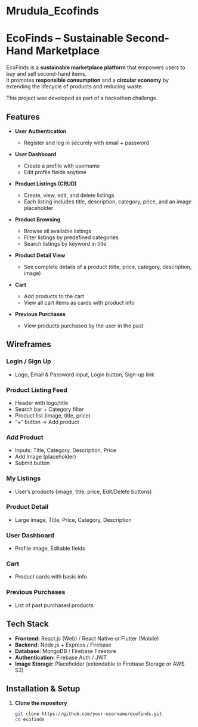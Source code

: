 # Mrudula_Ecofinds

# EcoFinds – Sustainable Second-Hand Marketplace  

EcoFinds is a **sustainable marketplace platform** that empowers users to buy and sell second-hand items.  
It promotes **responsible consumption** and a **circular economy** by extending the lifecycle of products and reducing waste.  

This project was developed as part of a hackathon challenge.  



## Features  

- **User Authentication**  
  - Register and log in securely with email + password  

- **User Dashboard**  
  - Create a profile with username  
  - Edit profile fields anytime  

- **Product Listings (CRUD)**  
  - Create, view, edit, and delete listings  
  - Each listing includes title, description, category, price, and an image placeholder  

- **Product Browsing**  
  - Browse all available listings  
  - Filter listings by predefined categories  
  - Search listings by keyword in title  

- **Product Detail View**  
  - See complete details of a product (title, price, category, description, image)  

- **Cart**  
  - Add products to the cart  
  - View all cart items as cards with product info  

- **Previous Purchases**  
  - View products purchased by the user in the past  



## Wireframes  

### Login / Sign Up  
- Logo, Email & Password input, Login button, Sign-up link  

### Product Listing Feed  
- Header with logo/title  
- Search bar + Category filter  
- Product list (image, title, price)  
- “+” button → Add product  

### Add Product  
- Inputs: Title, Category, Description, Price  
- Add Image (placeholder)  
- Submit button  

### My Listings  
- User’s products (image, title, price, Edit/Delete buttons)  

### Product Detail  
- Large image, Title, Price, Category, Description  

### User Dashboard  
- Profile image, Editable fields  

### Cart  
- Product cards with basic info  

### Previous Purchases  
- List of past purchased products  



## Tech Stack  

- **Frontend:** React.js (Web) / React Native or Flutter (Mobile)  
- **Backend:** Node.js + Express / Firebase  
- **Database:** MongoDB / Firebase Firestore  
- **Authentication:** Firebase Auth / JWT  
- **Image Storage:** Placeholder (extendable to Firebase Storage or AWS S3)  



## Installation & Setup  

1. **Clone the repository**  
   ```bash
   git clone https://github.com/your-username/ecofinds.git
   cd ecofinds
